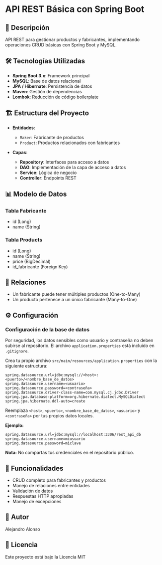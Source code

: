 # API REST Básica con Spring Boot

## 📝 Descripción

API REST para gestionar productos y fabricantes, implementando operaciones CRUD básicas con Spring Boot y MySQL.

## 🛠 Tecnologías Utilizadas

- **Spring Boot 3.x**: Framework principal
- **MySQL**: Base de datos relacional
- **JPA / Hibernate**: Persistencia de datos
- **Maven**: Gestión de dependencias
- **Lombok**: Reducción de código boilerplate

## 🏗 Estructura del Proyecto

- **Entidades**:

  - `Maker`: Fabricante de productos
  - `Product`: Productos relacionados con fabricantes

- **Capas**:
  - **Repository**: Interfaces para acceso a datos
  - **DAO**: Implementación de la capa de acceso a datos
  - **Service**: Lógica de negocio
  - **Controller**: Endpoints REST

## 📊 Modelo de Datos

### Tabla Fabricante

- id (Long)
- name (String)

### Tabla Products

- id (Long)
- name (String)
- price (BigDecimal)
- id_fabricante (Foreign Key)

## 🔄 Relaciones

- Un fabricante puede tener múltiples productos (One-to-Many)
- Un producto pertenece a un único fabricante (Many-to-One)

## ⚙️ Configuración

### Configuración de la base de datos

Por seguridad, los datos sensibles como usuario y contraseña no deben subirse al repositorio. El archivo `application.properties` está incluido en `.gitignore`.

Crea tu propio archivo `src/main/resources/application.properties` con la siguiente estructura:

```properties
spring.datasource.url=jdbc:mysql://<host>:<puerto>/<nombre_base_de_datos>
spring.datasource.username=<usuario>
spring.datasource.password=<contraseña>
spring.datasource.driver-class-name=com.mysql.cj.jdbc.Driver
spring.jpa.database-platform=org.hibernate.dialect.MySQLDialect
spring.jpa.hibernate.ddl-auto=create
```

Reemplaza `<host>`, `<puerto>`, `<nombre_base_de_datos>`, `<usuario>` y `<contraseña>` por tus propios datos locales.

**Ejemplo:**

```properties
spring.datasource.url=jdbc:mysql://localhost:3306/rest_api_db
spring.datasource.username=miusuario
spring.datasource.password=miclave
```

**Nota:** No compartas tus credenciales en el repositorio público.

## 🚀 Funcionalidades

- CRUD completo para fabricantes y productos
- Manejo de relaciones entre entidades
- Validación de datos
- Respuestas HTTP apropiadas
- Manejo de excepciones

## 📝 Autor

Alejandro Alonso

## 📄 Licencia

Este proyecto está bajo la Licencia MIT
